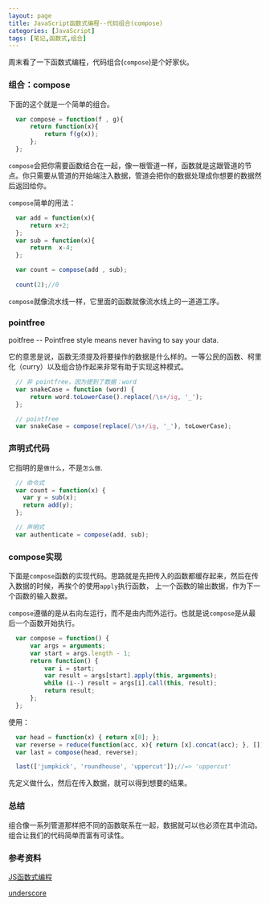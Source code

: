 ```yaml
---
layout: page
title: JavaScript函数式编程--代码组合(compose)
categories: [JavaScript]
tags: [笔记,函数式,组合]
---
```


周末看了一下函数式编程，代码组合(`compose`)是个好家伙。

### 组合：compose
下面的这个就是一个简单的组合。

```js
  var compose = function(f , g){
      return function(x){
          return f(g(x));
      };
  };
```

`compose`会把你需要函数结合在一起，像一根管道一样，函数就是这跟管道的节点。你只需要从管道的开始端注入数据，管道会把你的数据处理成你想要的数据然后返回给你。

`compose`简单的用法：

```js
  var add = function(x){
      return x+2;
  };
  var sub = function(x){
      return  x-4;
  };

  var count = compose(add , sub);
  
  count(2);//0
```

`compose`就像流水线一样，它里面的函数就像流水线上的一道道工序。

### pointfree
poitfree -- Pointfree style means never having to say your data.

它的意思是说，函数无须提及将要操作的数据是什么样的。一等公民的函数、柯里化（curry）以及组合协作起来非常有助于实现这种模式。

```js
  // 非 pointfree，因为提到了数据：word
  var snakeCase = function (word) {
      return word.toLowerCase().replace(/\s+/ig, '_');
  };

  // pointfree
  var snakeCase = compose(replace(/\s+/ig, '_'), toLowerCase);
```

### 声明式代码
它指明的是`做什么`，不是`怎么做`.

```js
  // 命令式
  var count = function(x) {
    var y = sub(x);
    return add(y);
  };

  // 声明式
  var authenticate = compose(add, sub);
```

### compose实现
下面是`compose`函数的实现代码。思路就是先把传入的函数都缓存起来，然后在传入数据的时候，再挨个的使用`apply`执行函数，
上一个函数的输出数据，作为下一个函数的输入数据。

`compose`遵循的是从右向左运行，而不是由内而外运行。也就是说`compose`是从最后一个函数开始执行。

```js
  var compose = function() {
      var args = arguments;
      var start = args.length - 1;
      return function() {
          var i = start;
          var result = args[start].apply(this, arguments);
          while (i--) result = args[i].call(this, result);
          return result;
      };
  };
```

使用：

```js
  var head = function(x) { return x[0]; };
  var reverse = reduce(function(acc, x){ return [x].concat(acc); }, []);
  var last = compose(head, reverse);

  last(['jumpkick', 'roundhouse', 'uppercut']);//=> 'uppercut'
```

先定义做什么，然后在传入数据，就可以得到想要的结果。

### 总结
组合像一系列管道那样把不同的函数联系在一起，数据就可以也必须在其中流动。组合让我们的代码简单而富有可读性。

### 参考资料

[JS函数式编程](https://llh911001.gitbooks.io/mostly-adequate-guide-chinese/content/ch5.html)

[underscore](https://github.com/jashkenas/underscore)